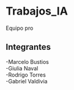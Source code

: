 # Trabajos_IA
<span>Equipo pro</span>
<h2>Integrantes</h2>
-Marcelo Bustios <br>
-Giulia Naval <br>
-Rodrigo Torres <br>
-Gabriel Valdivia
